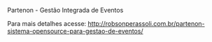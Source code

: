 Partenon - Gestão Integrada de Eventos  
 
Para mais detalhes acesse: http://robsonperassoli.com.br/partenon-sistema-opensource-para-gestao-de-eventos/
